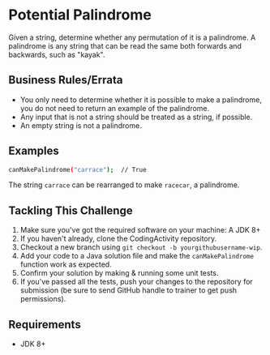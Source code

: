 # Potential Palindrome

Given a string, determine whether any permutation of it is a palindrome. A palindrome is any string that can be read the same both forwards and backwards, such as "kayak".

## Business Rules/Errata

- You only need to determine whether it is possible to make a palindrome, you do not need to return an example of the palindrome.
- Any input that is not a string should be treated as a string, if possible.
- An empty string is not a palindrome.

## Examples

```bash
canMakePalindrome("carrace");  // True
```

The string `carrace` can be rearranged to make `racecar`, a palindrome.

## Tackling This Challenge

1. Make sure you've got the required software on your machine: A JDK 8+
2. If you haven't already, clone the CodingActivity repository.
3. Checkout a new branch using `git checkout -b yourgithubusername-wip`.
4. Add your code to a Java solution file and make the `canMakePalindrome` function work as expected.
5. Confirm your solution by making & running some unit tests.
6. If you've passed all the tests, push your changes to the repository for submission (be sure to send GitHub handle to trainer to get push permissions).

## Requirements

- JDK 8+
